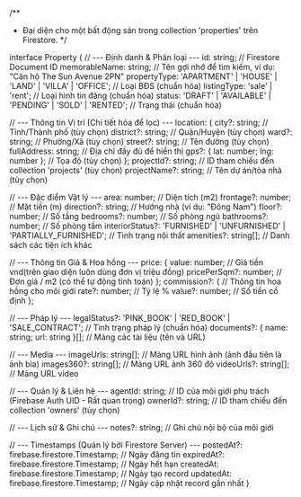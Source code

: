 /**
 * Đại diện cho một bất động sản trong collection 'properties' trên Firestore.
 */
 
interface Property {
  // --- Định danh & Phân loại ---
  id: string; // Firestore Document ID
  memorableName: string; // Tên gợi nhớ để tìm kiếm, ví dụ: "Căn hộ The Sun Avenue 2PN"
  propertyType: 'APARTMENT' | 'HOUSE' | 'LAND' | 'VILLA' | 'OFFICE'; // Loại BĐS (chuẩn hóa)
  listingType: 'sale' | 'rent'; // Loại hình tin đăng (chuẩn hóa)
  status: 'DRAFT' | 'AVAILABLE' | 'PENDING' | 'SOLD' | 'RENTED'; // Trạng thái (chuẩn hóa)

  // --- Thông tin Vị trí (Chi tiết hóa để lọc) ---
  location: {
    city?: string;       // Tỉnh/Thành phố (tùy chọn)
    district?: string;   // Quận/Huyện (tùy chọn)
    ward?: string;       // Phường/Xã (tùy chọn)
    street?: string;     // Tên đường (tùy chọn)
    fullAddress: string; // Địa chỉ đầy đủ để hiển thị
    gps?: { lat: number; lng: number }; // Tọa độ (tùy chọn)
  };
  projectId?: string; // ID tham chiếu đến collection 'projects' (tùy chọn)
  projectName?: string; // Tên dự án/tòa nhà (tùy chọn)

  // --- Đặc điểm Vật lý ---
  area: number; // Diện tích (m2)
  frontage?: number; // Mặt tiền (m)
  direction?: string; // Hướng nhà (ví dụ: "Đông Nam")
  floor?: number; // Số tầng
  bedrooms?: number; // Số phòng ngủ
  bathrooms?: number; // Số phòng tắm
  interiorStatus?: 'FURNISHED' | 'UNFURNISHED' | 'PARTIALLY_FURNISHED'; // Tình trạng nội thất
  amenities?: string[]; // Danh sách các tiện ích khác

  // --- Thông tin Giá & Hoa hồng ---
  price: {
    value: number; // Giá tiền vnd(trên giao diện luôn dùng đơn vị triệu đồng)
    pricePerSqm?: number; // Đơn giá / m2 (có thể tự động tính toán)
  };
  commission?: { // Thông tin hoa hồng cho môi giới
    rate?: number; // Tỷ lệ %
    value?: number; // Số tiền cố định
  };
  
  // --- Pháp lý ---
  legalStatus?: 'PINK_BOOK' | 'RED_BOOK' | 'SALE_CONTRACT'; // Tình trạng pháp lý (chuẩn hóa)
  documents?: { name: string; url: string }[]; // Mảng các tài liệu (tên và URL)

  // --- Media ---
  imageUrls: string[]; // Mảng URL hình ảnh (ảnh đầu tiên là ảnh bìa)
  images360?: string[]; // Mảng URL ảnh 360 độ
  videoUrls?: string[]; // Mảng URL video

  // --- Quản lý & Liên hệ ---
  agentId: string; // ID của môi giới phụ trách (Firebase Auth UID - Rất quan trọng)
  ownerId?: string; // ID tham chiếu đến collection 'owners' (tùy chọn)
  
  // --- Lịch sử & Ghi chú ---
  notes?: string; // Ghi chú nội bộ của môi giới

  // --- Timestamps (Quản lý bởi Firestore Server) ---
  postedAt?: firebase.firestore.Timestamp; // Ngày đăng tin
  expiredAt?: firebase.firestore.Timestamp; // Ngày hết hạn
  createdAt: firebase.firestore.Timestamp; // Ngày tạo record
  updatedAt: firebase.firestore.Timestamp; // Ngày cập nhật record gần nhất
}
